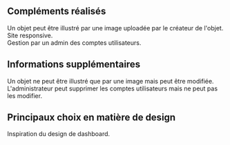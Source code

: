 ## Compléments réalisés
Un objet peut être illustré par une image uploadée par le créateur de l'objet.\
Site responsive.\
Gestion par un admin des comptes utilisateurs.

## Informations supplémentaires
Un objet ne peut être illustré que par une image mais peut être modifiée.\
L'administrateur peut supprimer les comptes utilisateurs mais ne peut pas les modifier.

## Principaux choix en matière de design
Inspiration du design de dashboard.
